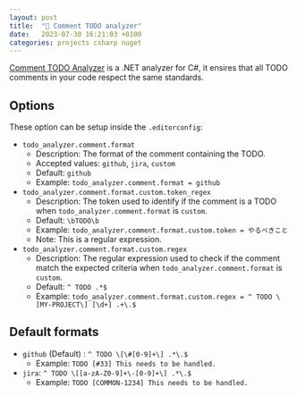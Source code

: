 ```yaml
---
layout: post
title:  "📝 Comment TODO analyzer"
date:   2023-07-30 16:21:03 +0100
categories: projects csharp nuget
---
```

[Comment TODO Analyzer](https://github.com/sanelli/Todo.Analyzer) is a .NET analyzer for C#, it ensires that all TODO comments in your code respect the same standards.

## Options
These option can be setup inside the `.editorconfig`:

- `todo_analyzer.comment.format`
  - Description: The format of the comment containing the TODO. 
  - Accepted values: `github`, `jira`, `custom`
  - Default: `github`
  - Example: `todo_analyzer.comment.format = github`
- `todo_analyzer.comment.format.custom.token_regex`
    - Description: The token used to identify if the comment is a TODO when `todo_analyzer.comment.format` is `custom`.
    - Default: `\bTODO\b`
    - Example: `todo_analyzer.comment.format.custom.token = やるべきこと`
    - Note: This is a regular expression.
- `todo_analyzer.comment.format.custom.regex`
    - Description: The regular expression used to check if the comment match the expected criteria when `todo_analyzer.comment.format` is `custom`.
    - Default: `^ TODO .*$`
    - Example: `todo_analyzer.comment.format.custom.regex = ^ TODO \[MY-PROJECT\] [\d+] .+\.$`

## Default formats
- `github` (Default) : `^ TODO \[\#[0-9]+\] .*\.$`
  - Example: `TODO [#33] This needs to be handled.` 
- `jira`: `^ TODO \[[a-zA-Z0-9]+\-[0-9]+\] .*\.$`
    - Example: `TODO [COMMON-1234] This needs to be handled.`
